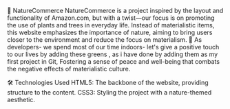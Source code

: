 🌿 NatureCommerce
NatureCommerce is a project inspired by the layout and functionality of Amazon.com, but with a twist—our focus is on promoting the use of plants and trees in everyday life. Instead of materialistic items, this website emphasizes the importance of nature, aiming to bring users closer to the environment and reduce the focus on materialism.
🌳 As developers- we spend most of our time indoors- let's give a positive touch to our lives by adding these greens , as i have done by adding them as my first project in Git, 
Fostering a sense of peace and well-being that combats the negative effects of materialistic culture. 



🛠 Technologies Used
HTML5: The backbone of the website, providing structure to the content.
CSS3: Styling the project with a nature-themed aesthetic.
